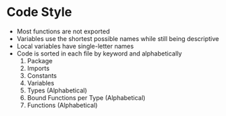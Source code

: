 # Code Style

* Most functions are not exported
* Variables use the shortest possible names while still being descriptive
* Local variables have single-letter names
* Code is sorted in each file by keyword and alphabetically
	1. Package
	2. Imports
	3. Constants
	4. Variables
	5. Types (Alphabetical)
	6. Bound Functions per Type (Alphabetical)
	7. Functions (Alphabetical)
